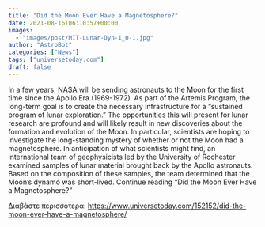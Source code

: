 ```yaml
---
title: "Did the Moon Ever Have a Magnetosphere?"
date: 2021-08-16T06:10:57+00:00
images:
  - "images/post/MIT-Lunar-Dyn-1_0-1.jpg"
author: "AstroBot"
categories: ["News"]
tags: ["universetoday.com"]
draft: false
---
```


In a few years, NASA will be sending astronauts to the Moon for the first time since the Apollo Era (1969-1972). As part of the Artemis Program, the long-term goal is to create the necessary infrastructure for a “sustained program of lunar exploration.” The opportunities this will present for lunar research are profound and will likely result in new discoveries about the formation and evolution of the Moon.  In particular, scientists are hoping to investigate the long-standing mystery of whether or not the Moon had a magnetosphere. In anticipation of what scientists might find, an international team of geophysicists led by the University of Rochester examined samples of lunar material brought back by the Apollo astronauts. Based on the composition of these samples, the team determined that the Moon’s dynamo was short-lived. Continue reading “Did the Moon Ever Have a Magnetosphere?” 

Διαβάστε περισσότερα: https://www.universetoday.com/152152/did-the-moon-ever-have-a-magnetosphere/
